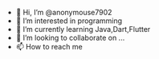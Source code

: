 - 👋 Hi, I’m @anonymouse7902
- 👀 I’m interested in programming
- 🌱 I’m currently learning Java,Dart,Flutter
- 💞️ I’m looking to collaborate on ...
- 📫 How to reach me 

<!---
anonymouse7902/anonymouse7902 is a ✨ special ✨ repository because its `README.md` (this file) appears on your GitHub profile.
You can click the Preview link to take a look at your changes.
--->
